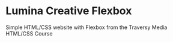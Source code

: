 # Lumina Creative Flexbox

Simple HTML/CSS website with Flexbox from the Traversy Media HTML/CSS Course
